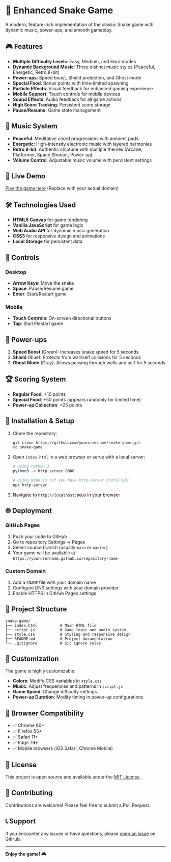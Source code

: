 # 🐍 Enhanced Snake Game

A modern, feature-rich implementation of the classic Snake game with dynamic music, power-ups, and smooth gameplay.

## 🎮 Features

- **Multiple Difficulty Levels**: Easy, Medium, and Hard modes
- **Dynamic Background Music**: Three distinct music styles (Peaceful, Energetic, Retro 8-bit)
- **Power-ups**: Speed boost, Shield protection, and Ghost mode
- **Special Food**: Bonus points with time-limited spawning
- **Particle Effects**: Visual feedback for enhanced gaming experience
- **Mobile Support**: Touch controls for mobile devices
- **Sound Effects**: Audio feedback for all game actions
- **High Score Tracking**: Persistent score storage
- **Pause/Resume**: Game state management

## 🎵 Music System

- **Peaceful**: Meditative chord progressions with ambient pads
- **Energetic**: High-intensity electronic music with layered harmonies
- **Retro 8-bit**: Authentic chiptune with multiple themes (Arcade, Platformer, Space Shooter, Power-up)
- **Volume Control**: Adjustable music volume with persistent settings

## 🚀 Live Demo

[Play the game here](https://yourdomain.com) (Replace with your actual domain)

## 🛠️ Technologies Used

- **HTML5 Canvas** for game rendering
- **Vanilla JavaScript** for game logic
- **Web Audio API** for dynamic music generation
- **CSS3** for responsive design and animations
- **Local Storage** for persistent data

## 📱 Controls

### Desktop
- **Arrow Keys**: Move the snake
- **Space**: Pause/Resume game
- **Enter**: Start/Restart game

### Mobile
- **Touch Controls**: On-screen directional buttons
- **Tap**: Start/Restart game

## 🎯 Power-ups

1. **Speed Boost** (Green): Increases snake speed for 5 seconds
2. **Shield** (Blue): Protects from wall/self collisions for 5 seconds
3. **Ghost Mode** (Gray): Allows passing through walls and self for 5 seconds

## 🏆 Scoring System

- **Regular Food**: +10 points
- **Special Food**: +50 points (appears randomly for limited time)
- **Power-up Collection**: +25 points

## 🔧 Installation & Setup

1. Clone the repository:
   ```bash
   git clone https://github.com/yourusername/snake-game.git
   cd snake-game
   ```

2. Open `index.html` in a web browser or serve with a local server:
   ```bash
   # Using Python 3
   python3 -m http.server 8000
   
   # Using Node.js (if you have http-server installed)
   npx http-server
   ```

3. Navigate to `http://localhost:8000` in your browser

## 🌐 Deployment

### GitHub Pages
1. Push your code to GitHub
2. Go to repository Settings → Pages
3. Select source branch (usually `main` or `master`)
4. Your game will be available at `https://yourusername.github.io/repository-name`

### Custom Domain
1. Add a `CNAME` file with your domain name
2. Configure DNS settings with your domain provider
3. Enable HTTPS in GitHub Pages settings

## 📁 Project Structure

```
snake-game/
├── index.html          # Main HTML file
├── script.js           # Game logic and audio system
├── style.css           # Styling and responsive design
├── README.md           # Project documentation
└── .gitignore          # Git ignore rules
```

## 🎨 Customization

The game is highly customizable:

- **Colors**: Modify CSS variables in `style.css`
- **Music**: Adjust frequencies and patterns in `script.js`
- **Game Speed**: Change difficulty settings
- **Power-up Duration**: Modify timing in power-up configurations

## 🐛 Browser Compatibility

- ✅ Chrome 60+
- ✅ Firefox 55+
- ✅ Safari 11+
- ✅ Edge 79+
- ✅ Mobile browsers (iOS Safari, Chrome Mobile)

## 📄 License

This project is open source and available under the [MIT License](LICENSE).

## 🤝 Contributing

Contributions are welcome! Please feel free to submit a Pull Request.

## 📞 Support

If you encounter any issues or have questions, please [open an issue](https://github.com/yourusername/snake-game/issues) on GitHub.

---

**Enjoy the game! 🎮**